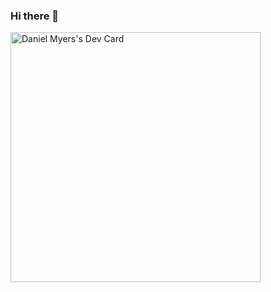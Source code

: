 ### Hi there 👋

<a href="https://app.daily.dev/dnmyers"><img src="https://api.daily.dev/devcards/92337c6a97614a44a9af3572445a6d82.png?r=h1s" width="400" alt="Daniel Myers's Dev Card"/></a>

<!--
**dnmyers/dnmyers** is a ✨ _special_ ✨ repository because its `README.md` (this file) appears on your GitHub profile.

Here are some ideas to get you started:

- 🔭 I’m currently working on ...
- 🌱 I’m currently learning ...
- 👯 I’m looking to collaborate on ...
- 🤔 I’m looking for help with ...
- 💬 Ask me about ...
- 📫 How to reach me: ...
- 😄 Pronouns: ...
- ⚡ Fun fact: ...
-->
